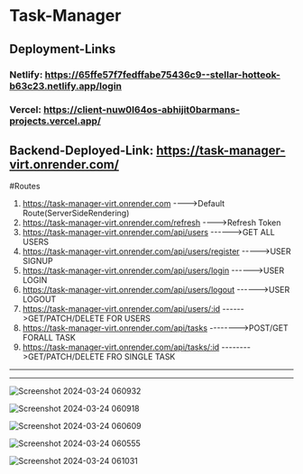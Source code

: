 # Task-Manager

## Deployment-Links

### Netlify: https://65ffe57f7fedffabe75436c9--stellar-hotteok-b63c23.netlify.app/login

### Vercel: https://client-nuw0l64os-abhijit0barmans-projects.vercel.app/

## Backend-Deployed-Link: https://task-manager-virt.onrender.com/


#Routes
1. https://task-manager-virt.onrender.com ---->Default Route(ServerSideRendering) 
2. https://task-manager-virt.onrender.com/refresh ---->Refresh Token
3. https://task-manager-virt.onrender.com/api/users ------>GET ALL USERS
4. https://task-manager-virt.onrender.com/api/users/register ----->USER SIGNUP
5. https://task-manager-virt.onrender.com/api/users/login  ------>USER LOGIN
6. https://task-manager-virt.onrender.com/api/users/logout ------>USER LOGOUT
7. https://task-manager-virt.onrender.com/api/users/:id ------>GET/PATCH/DELETE FOR USERS
8. https://task-manager-virt.onrender.com/api/tasks  -------->POST/GET FORALL TASK
9. https://task-manager-virt.onrender.com/api/tasks/:id  -------->GET/PATCH/DELETE FRO SINGLE TASK

***


***

![Screenshot 2024-03-24 060932](https://github.com/Abhijit0Barman/Task-Manager/assets/113384779/209f6041-6bf2-4707-8b35-6bd8947b206c)

![Screenshot 2024-03-24 060918](https://github.com/Abhijit0Barman/Task-Manager/assets/113384779/af84be3f-d92c-46a7-b206-34f1f99a15b1)

![Screenshot 2024-03-24 060609](https://github.com/Abhijit0Barman/Task-Manager/assets/113384779/cb8155b9-5129-4a4e-9777-5eb8ab8c36c9)

![Screenshot 2024-03-24 060555](https://github.com/Abhijit0Barman/Task-Manager/assets/113384779/79ea74f4-1aba-4df4-bc56-910874653c94)

![Screenshot 2024-03-24 061031](https://github.com/Abhijit0Barman/Task-Manager/assets/113384779/8cfa6b6e-f549-4c4b-98d1-1ca57dbc90f5)
